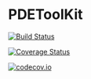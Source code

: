 # PDEToolKit

[![Build Status](https://travis-ci.org/matthias-vigelius/PDEToolKit.jl.svg?branch=master)](https://travis-ci.org/matthias-vigelius/PDEToolKit.jl)

[![Coverage Status](https://coveralls.io/repos/matthias-vigelius/PDEToolKit.jl/badge.svg?branch=master&service=github)](https://coveralls.io/github/matthias-vigelius/PDEToolKit.jl?branch=master)

[![codecov.io](http://codecov.io/github/matthias-vigelius/PDEToolKit.jl/coverage.svg?branch=master)](http://codecov.io/github/matthias-vigelius/PDEToolKit.jl?branch=master)
